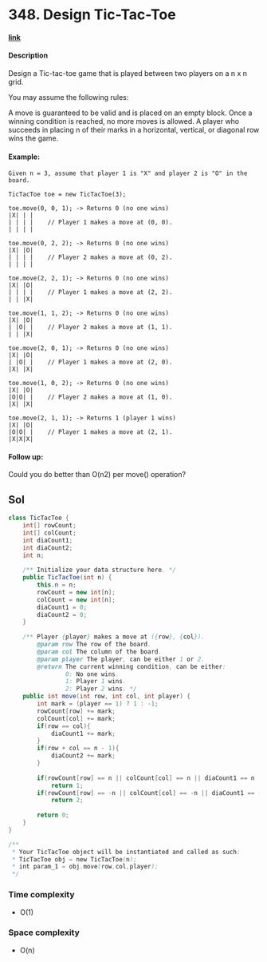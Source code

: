 # 348. Design Tic-Tac-Toe

#### [link](https://leetcode.com/problems/design-tic-tac-toe/) 

#### Description
Design a Tic-tac-toe game that is played between two players on a n x n grid.

You may assume the following rules:

A move is guaranteed to be valid and is placed on an empty block.
Once a winning condition is reached, no more moves is allowed.
A player who succeeds in placing n of their marks in a horizontal, vertical, or diagonal row wins the game.

#### Example:
```
Given n = 3, assume that player 1 is "X" and player 2 is "O" in the board.

TicTacToe toe = new TicTacToe(3);

toe.move(0, 0, 1); -> Returns 0 (no one wins)
|X| | |
| | | |    // Player 1 makes a move at (0, 0).
| | | |

toe.move(0, 2, 2); -> Returns 0 (no one wins)
|X| |O|
| | | |    // Player 2 makes a move at (0, 2).
| | | |

toe.move(2, 2, 1); -> Returns 0 (no one wins)
|X| |O|
| | | |    // Player 1 makes a move at (2, 2).
| | |X|

toe.move(1, 1, 2); -> Returns 0 (no one wins)
|X| |O|
| |O| |    // Player 2 makes a move at (1, 1).
| | |X|

toe.move(2, 0, 1); -> Returns 0 (no one wins)
|X| |O|
| |O| |    // Player 1 makes a move at (2, 0).
|X| |X|

toe.move(1, 0, 2); -> Returns 0 (no one wins)
|X| |O|
|O|O| |    // Player 2 makes a move at (1, 0).
|X| |X|

toe.move(2, 1, 1); -> Returns 1 (player 1 wins)
|X| |O|
|O|O| |    // Player 1 makes a move at (2, 1).
|X|X|X|
```

#### Follow up:
Could you do better than O(n2) per move() operation?

## Sol
```java
class TicTacToe {
    int[] rowCount;
    int[] colCount;
    int diaCount1;
    int diaCount2;
    int n;
    
    /** Initialize your data structure here. */
    public TicTacToe(int n) {
        this.n = n;
        rowCount = new int[n];
        colCount = new int[n];
        diaCount1 = 0;
        diaCount2 = 0;
    }
    
    /** Player {player} makes a move at ({row}, {col}).
        @param row The row of the board.
        @param col The column of the board.
        @param player The player, can be either 1 or 2.
        @return The current winning condition, can be either:
                0: No one wins.
                1: Player 1 wins.
                2: Player 2 wins. */
    public int move(int row, int col, int player) {
        int mark = (player == 1) ? 1 : -1;
        rowCount[row] += mark;       
        colCount[col] += mark;
        if(row == col){
            diaCount1 += mark;
        }
        if(row + col == n - 1){
            diaCount2 += mark;
        }
        
        if(rowCount[row] == n || colCount[col] == n || diaCount1 == n || diaCount2 == n)
            return 1;
        if(rowCount[row] == -n || colCount[col] == -n || diaCount1 == -n || diaCount2 == -n)
            return 2;
        
        return 0;
    }
}

/**
 * Your TicTacToe object will be instantiated and called as such:
 * TicTacToe obj = new TicTacToe(n);
 * int param_1 = obj.move(row,col,player);
 */
```

### Time complexity
* O(1)
### Space complexity
* O(n)
